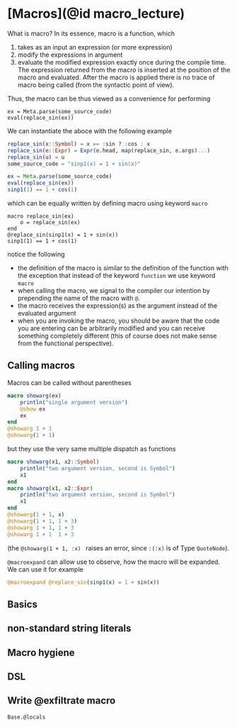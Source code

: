 # [Macros](@id macro_lecture)
What is macro?
In its essence, macro is a function, which 
1. takes as an input an expression (or more expression)
2. modify the expressions in argument
3. evaluate the modified expression exactly once during the compile time. The expression returned from the macro is inserted at the position of the macro and evaluated. After the macro is applied there is no trace of macro being called (from the syntactic point of view).

Thus, the macro can be thus viewed as a convenience for performing
```
ex = Meta.parse(some_source_code)
eval(replace_sin(ex))
```

We can instantiate the aboce with the following example
```julia
replace_sin(x::Symbol) = x == :sin ? :cos : x
replace_sin(e::Expr) = Expr(e.head, map(replace_sin, e.args)...)
replace_sin(u) = u
some_source_code = "sinp1(x) = 1 + sin(x)"

ex = Meta.parse(some_source_code)
eval(replace_sin(ex))
sinp1(1) == 1 + cos(1)
```
which can be equally written by defining macro using keyword `macro` 
```
macro replace_sin(ex)
	o = replace_sin(ex)
end
@replace_sin(sinp1(x) = 1 + sin(x))
sinp1(1) == 1 + cos(1)
```
notice the following
- the definition of the macro is similar to the definition of the function with the exception that instead of the keyword `function` we use keyword `macro`
- when calling the macro, we signal to the compiler our intention by prepending the name of the macro with `@`. 
- the macro receives the expression(s) as the argument instead of the evaluated argument
- when you are invoking the macro, you should be aware that the code you are entering can be arbitrarily modified and you can receive something completely different (this of course does not make sense from the functional perspective).

## Calling macros
Macros can be called without parentheses
```julia
macro showarg(ex)
	println("single argument version")
	@show ex
	ex
end
@showarg 1 + 1
@showarg(1 + 1)
```
but they use the very same multiple dispatch as functions
```julia
macro showarg(x1, x2::Symbol)
	println("two argument version, second is Symbol")
	x1
end
macro showarg(x1, x2::Expr)
	println("two argument version, second is Symbol")
	x1
end
@showarg(1 + 1, x)
@showarg(1 + 1, 1 + 3)
@showarg 1 + 1, 1 + 3
@showarg 1 + 1  1 + 3
```
(the `@showarg(1 + 1, :x) ` raises an error, since `:(:x)` is of Type `QuoteNode`).

<!-- We can observe the AST corresponding to the macro call using
```julia
eval(Expr(:macrocall, Symbol("@showarg"), :(1 + 1)))
Meta.parse("@showarg 1 + 1")
``` -->

`@macroexpand` can allow use to observe, how the macro will be expanded. We can use it for example 
```julia
@macroexpand @replace_sin(sinp1(x) = 1 + sin(x))
```


## Basics
## non-standard string literals
## Macro hygiene
## DSL
## Write @exfiltrate macro
`Base.@locals`